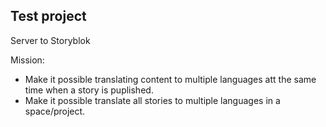 ## Test project

Server to Storyblok 

Mission: 
* Make it possible translating content to multiple languages att the same time when a story is puplished.  
* Make it possible translate all stories to multiple languages in a space/project. 
